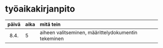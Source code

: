 # työaikakirjanpito

| päivä | aika | mitä tein  |
| :----:|:-----| :-----|
| 8.4.  | 5    | aiheen valitseminen, määrittelydokumentin tekeminen |
